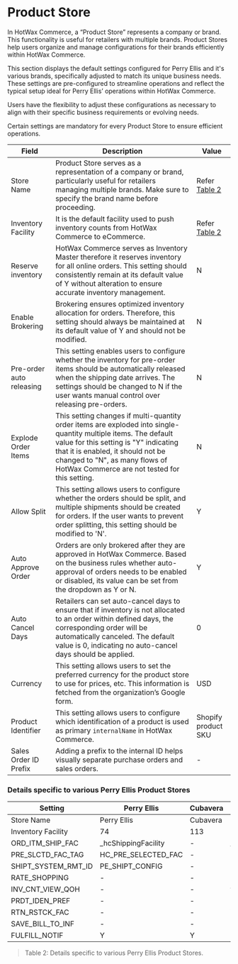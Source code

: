 # Product Store 

In HotWax Commerce, a “Product Store” represents a company or brand. This functionality is useful for retailers with multiple brands. Product Stores help users organize and manage configurations for their brands efficiently within HotWax Commerce.  

This section displays the default settings configured for Perry Ellis and it's various brands, specifically adjusted to match its unique business needs. These settings are pre-configured to streamline operations and reflect the typical setup ideal for Perry Ellis’ operations within HotWax Commerce.  

Users have the flexibility to adjust these configurations as necessary to align with their specific business requirements or evolving needs. 

Certain settings are mandatory for every Product Store to ensure efficient operations.

| Field                    | Description                                           | Value          |
|--------------------------|-----------------------------------------------------------------------------------------------------------------------------------------------------------------------------------------------------------------------------------------------------------------------------------|---------------------|
| Store Name               | Product Store serves as a representation of a company or brand, particularly useful for retailers managing multiple brands. Make sure to specify the brand name before proceeding.                                                                                                | Refer [Table 2](#Details-specific-to-various-Perry-Ellis-Product-Stores)         |                    
| Inventory Facility       | It is the default facility used to push inventory counts from HotWax Commerce to eCommerce.                                                                                                                                                                                       | Refer [Table 2](#Details-specific-to-various-Perry-Ellis-Product-Stores)         |
| Reserve inventory        | HotWax Commerce serves as Inventory Master therefore it reserves inventory for all online orders. This setting should consistently remain at its default value of Y without alteration to ensure accurate inventory management.                                                   | N                   |
| Enable Brokering         | Brokering ensures optimized inventory allocation for orders. Therefore, this setting should always be maintained at its default value of Y and should not be modified.                                                                                                            | N                   |
| Pre-order auto releasing | This setting enables users to configure whether the inventory for pre-order items should be automatically released when the shipping date arrives. The settings should be changed to N if the user wants manual control over releasing pre-orders.                                | N                   |
| Explode Order Items      | This setting changes if multi-quantity order items are exploded into single-quantity multiple items. The default value for this setting is "Y" indicating that it is enabled, it should not be changed to "N", as many flows of HotWax Commerce are not tested for this setting.  | N                   |
| Allow Split              | This setting allows users to configure whether the orders should be split, and multiple shipments should be created for orders. If the user wants to prevent order splitting, this setting should be modified to 'N'.                                                             | Y                   |
| Auto Approve Order       | Orders are only brokered after they are approved in HotWax Commerce. Based on the business rules whether auto-approval of orders needs to be enabled or disabled, its value can be set from the dropdown as Y or N.                                                               | Y                   |
| Auto Cancel Days         | Retailers can set auto-cancel days to ensure that if inventory is not allocated to an order within defined days, the corresponding order will be automatically canceled. The default value is 0, indicating no auto-cancel days should be applied.                                | 0                   |
| Currency                 | This setting allows users to set the preferred currency for the product store to use for prices, etc. This information is fetched from the organization’s Google form.                                                                                                            | USD                 |
| Product Identifier       | This setting allows users to configure which identification of a product is used as primary `internalName` in HotWax Commerce.                                                                                                                                                    | Shopify product SKU |
| Sales Order ID Prefix    | Adding a prefix to the internal ID helps visually separate purchase orders and sales orders.                                                                                                                                                                                      | -                   |

### Details specific to various Perry Ellis Product Stores 

| Setting              | Perry Ellis         | Cubavera           | Original Penguin     | 
| -------------------- | ----------------    | ------------------ | -------------------- | 
| Store Name           | Perry Ellis         | Cubavera           | Original Penguin     | 
| Inventory Facility   | 74                  | 113                | 74                   | 
| ORD_ITM_SHIP_FAC     | _hcShippingFacility | -                  | _hcShippingFacility  | 
| PRE_SLCTD_FAC_TAG    | HC_PRE_SELECTED_FAC | -                  | HC_PRE_SELECTED_FAC  | 
| SHIPT_SYSTEM_RMT_ID  | PE_SHIPT_CONFIG     | -                  | SHIPT_CONFIG         | 
| RATE_SHOPPING        | -                   | -                  | Y                    |     
| INV_CNT_VIEW_QOH     | -                   | -                  | false                | 
| PRDT_IDEN_PREF       | -                   | -                  | -                    | 
| RTN_RSTCK_FAC        | -                   | -                  | WH                   | 
| SAVE_BILL_TO_INF     | -                   | -                  | N                    | 
| FULFILL_NOTIF        | Y                   | Y                  | -                    |

> Table 2: Details specific to various Perry Ellis Product Stores.
